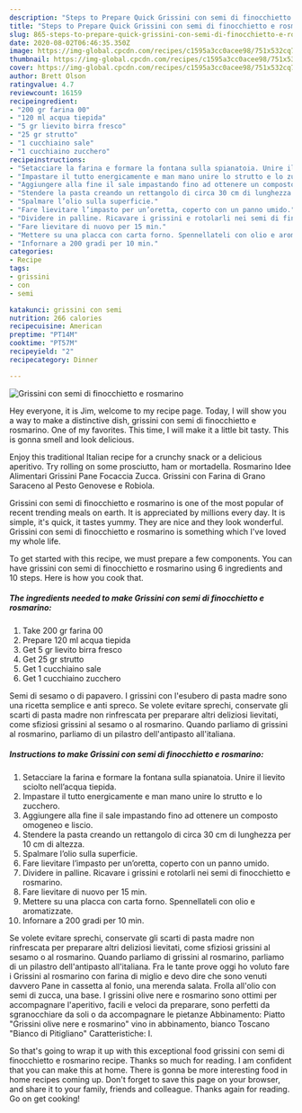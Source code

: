 ```yaml
---
description: "Steps to Prepare Quick Grissini con semi di finocchietto e rosmarino"
title: "Steps to Prepare Quick Grissini con semi di finocchietto e rosmarino"
slug: 865-steps-to-prepare-quick-grissini-con-semi-di-finocchietto-e-rosmarino
date: 2020-08-02T06:46:35.350Z
image: https://img-global.cpcdn.com/recipes/c1595a3cc0acee98/751x532cq70/grissini-con-semi-di-finocchietto-e-rosmarino-recipe-main-photo.jpg
thumbnail: https://img-global.cpcdn.com/recipes/c1595a3cc0acee98/751x532cq70/grissini-con-semi-di-finocchietto-e-rosmarino-recipe-main-photo.jpg
cover: https://img-global.cpcdn.com/recipes/c1595a3cc0acee98/751x532cq70/grissini-con-semi-di-finocchietto-e-rosmarino-recipe-main-photo.jpg
author: Brett Olson
ratingvalue: 4.7
reviewcount: 16159
recipeingredient:
- "200 gr farina 00"
- "120 ml acqua tiepida"
- "5 gr lievito birra fresco"
- "25 gr strutto"
- "1 cucchiaino sale"
- "1 cucchiaino zucchero"
recipeinstructions:
- "Setacciare la farina e formare la fontana sulla spianatoia. Unire il lievito sciolto nell’acqua tiepida."
- "Impastare il tutto energicamente e man mano unire lo strutto e lo zucchero."
- "Aggiungere alla fine il sale impastando fino ad ottenere un composto omogeneo e liscio."
- "Stendere la pasta creando un rettangolo di circa 30 cm di lunghezza per 10 cm di altezza."
- "Spalmare l’olio sulla superficie."
- "Fare lievitare l’impasto per un’oretta, coperto con un panno umido."
- "Dividere in palline. Ricavare i grissini e rotolarli nei semi di finocchietto e rosmarino."
- "Fare lievitare di nuovo per 15 min."
- "Mettere su una placca con carta forno. Spennellateli con olio e aromatizzate."
- "Infornare a 200 gradi per 10 min."
categories:
- Recipe
tags:
- grissini
- con
- semi

katakunci: grissini con semi 
nutrition: 266 calories
recipecuisine: American
preptime: "PT14M"
cooktime: "PT57M"
recipeyield: "2"
recipecategory: Dinner

---
```



![Grissini con semi di finocchietto e rosmarino](https://img-global.cpcdn.com/recipes/c1595a3cc0acee98/751x532cq70/grissini-con-semi-di-finocchietto-e-rosmarino-recipe-main-photo.jpg)

Hey everyone, it is Jim, welcome to my recipe page. Today, I will show you a way to make a distinctive dish, grissini con semi di finocchietto e rosmarino. One of my favorites. This time, I will make it a little bit tasty. This is gonna smell and look delicious.

Enjoy this traditional Italian recipe for a crunchy snack or a delicious aperitivo. Try rolling on some prosciutto, ham or mortadella. Rosmarino Idee Alimentari Grissini Pane Focaccia Zucca. Grissini con Farina di Grano Saraceno al Pesto Genovese e Robiola.

Grissini con semi di finocchietto e rosmarino is one of the most popular of recent trending meals on earth. It is appreciated by millions every day. It is simple, it's quick, it tastes yummy. They are nice and they look wonderful. Grissini con semi di finocchietto e rosmarino is something which I've loved my whole life.


To get started with this recipe, we must prepare a few components. You can have grissini con semi di finocchietto e rosmarino using 6 ingredients and 10 steps. Here is how you cook that.

<!--inarticleads1-->

##### The ingredients needed to make Grissini con semi di finocchietto e rosmarino:

1. Take 200 gr farina 00
1. Prepare 120 ml acqua tiepida
1. Get 5 gr lievito birra fresco
1. Get 25 gr strutto
1. Get 1 cucchiaino sale
1. Get 1 cucchiaino zucchero


Semi di sesamo o di papavero. I grissini con l&#39;esubero di pasta madre sono una ricetta semplice e anti spreco. Se volete evitare sprechi, conservate gli scarti di pasta madre non rinfrescata per preparare altri deliziosi lievitati, come sfiziosi grissini al sesamo o al rosmarino. Quando parliamo di grissini al rosmarino, parliamo di un pilastro dell&#39;antipasto all&#39;italiana. 

<!--inarticleads2-->

##### Instructions to make Grissini con semi di finocchietto e rosmarino:

1. Setacciare la farina e formare la fontana sulla spianatoia. Unire il lievito sciolto nell’acqua tiepida.
1. Impastare il tutto energicamente e man mano unire lo strutto e lo zucchero.
1. Aggiungere alla fine il sale impastando fino ad ottenere un composto omogeneo e liscio.
1. Stendere la pasta creando un rettangolo di circa 30 cm di lunghezza per 10 cm di altezza.
1. Spalmare l’olio sulla superficie.
1. Fare lievitare l’impasto per un’oretta, coperto con un panno umido.
1. Dividere in palline. Ricavare i grissini e rotolarli nei semi di finocchietto e rosmarino.
1. Fare lievitare di nuovo per 15 min.
1. Mettere su una placca con carta forno. Spennellateli con olio e aromatizzate.
1. Infornare a 200 gradi per 10 min.


Se volete evitare sprechi, conservate gli scarti di pasta madre non rinfrescata per preparare altri deliziosi lievitati, come sfiziosi grissini al sesamo o al rosmarino. Quando parliamo di grissini al rosmarino, parliamo di un pilastro dell&#39;antipasto all&#39;italiana. Fra le tante prove oggi ho voluto fare i Grissini al rosmarino con farina di miglio e devo dire che sono venuti davvero Pane in cassetta al fonio, una merenda salata. Frolla all&#39;olio con semi di zucca, una base. I grissini olive nere e rosmarino sono ottimi per accompagnare l&#39;aperitivo, facili e veloci da preparare, sono perfetti da sgranocchiare da soli o da accompagnare le pietanze Abbinamento: Piatto &#34;Grissini olive nere e rosmarino&#34; vino in abbinamento, bianco Toscano &#34;Bianco di Pitigliano&#34; Caratteristiche: I. 

So that's going to wrap it up with this exceptional food grissini con semi di finocchietto e rosmarino recipe. Thanks so much for reading. I am confident that you can make this at home. There is gonna be more interesting food in home recipes coming up. Don't forget to save this page on your browser, and share it to your family, friends and colleague. Thanks again for reading. Go on get cooking!
